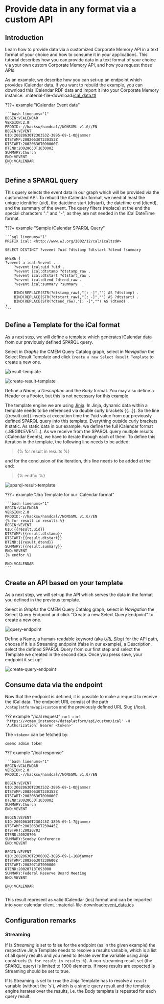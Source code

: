 # Provide data in any format via a custom API

## Introduction

Learn how to provide data via a customized Corporate Memory API in a text format of your choice and how to consume it in your applications.
This tutorial describes how you can provide data in a text format of your choice via your own custom Corporate Memory API, and how you request those APIs.

As an example, we describe how you can set-up an endpoint which provides iCalendar data. If you want to rebuild the example, you can download this iCalendar RDF data and import it into your Corporate Memory instance: :material-file-download:[ical_data.ttl](./ical_data.ttl)

???+ example "iCalendar Event data"

    ```bash linenums="1"
    BEGIN:VCALENDAR
    VERSION:2.0
    PRODID:-//hacksw/handcal//NONSGML v1.0//EN
    BEGIN:VEVENT
    UID:20020630T230353Z-3895-69-1-0@jammer
    DTSTAMP:20020630T230353Z
    DTSTART:20020630T090000Z
    DTEND:20020630T103000Z
    SUMMARY:Church
    END:VEVENT
    END:VCALENDAR
    ```

## Define a SPARQL query

This query selects the event data in our graph which will be provided via the customized API. To rebuild the iCalendar format, we need at least the unique identifier (uid), the datetime start (dtstart), the datetime end (dtend), and the summary of the event. The query filters (replace) at the end the special characters ":" and "-", as they are not needed in the iCal DateTime format.

???+ example "Sample iCalendar SPARQL Query"

    ```sql linenums="1"
    PREFIX ical: <http://www.w3.org/2002/12/cal/icaltzd#>

    SELECT DISTINCT ?vevent ?uid ?dtstamp ?dtstart ?dtend ?summary

    WHERE {
    ?vevent a ical:Vevent .
        ?vevent ical:uid ?uid .
        ?vevent ical:dtstamp ?dtstamp_raw .
        ?vevent ical:dtstart ?dtstart_raw .
        ?vevent ical:dtend ?dtend_raw .
        ?vevent ical:summary ?summary  .

        BIND(REPLACE(STR(?dtstamp_raw),"[: -]","") AS ?dtstamp) .
        BIND(REPLACE(STR(?dtstart_raw),"[: -]","") AS ?dtstart) .
        BIND(REPLACE(STR(?dtend_raw),"[: -]","") AS ?dtend) .
    }
    ```

## Define a Template for the iCal format

As a next step, we will define a template which generates iCalendar data from our previously defined SPARQL query.

Select in *Graphs* the CMEM Query Catalog graph, select in *Navigation* the Select Result Template and click `Create a new Select Result Template` to create a new one.

![result-template](22-1-2-result-template.png)

![create-result-template](22-1-3-create-query-endpoint.png)

Define a *Name*, a *Description* and the *Body* format. You may also define a Header or a Footer, but this is not necessary for this example.

The template engine we are using [Jinja](https://palletsprojects.com/p/jinja/). In Jinja, dynamic data within a template needs to be referenced via double curly brackets {{...}}. So the line {{result.uid}} inserts at execution time the ?uid value from our previously defined SPARQL query into this template. Everything outside curly brackets it static. As static data in our example, we define the full iCalendar format (..BEGIN:EVENT..). As we receive from the SPARQL query multiple results (iCalendar Events), we have to iterate through each of them. To define this iteration in the template, the following line needs to be added:

> {% for result in results %}

and for the conclusion of the iteration, this line needs to be added at the end:

> {% endfor %}

![sparql-result-template](22-1-2-sparql-result-template.png)

???+ example "Jira Template for our iCalendar format"

    ```bash linenums="1"
    BEGIN:VCALENDAR
    VERSION:2.0
    PRODID:-//hacksw/handcal//NONSGML v1.0//EN
    {% for result in results %}
    BEGIN:VEVENT
    UID:{{result.uid}}
    DTSTAMP:{{result.dtstamp}}
    DTSTART:{{result.dtstart}}
    DTEND:{{result.dtend}}
    SUMMARY:{{result.summary}}
    END:VEVENT
    {% endfor %}

    END:VCALENDAR
    ```

## Create an API based on your template

As a next step, we will set-up the API which serves the data in the format you defined in the previous template.

Select in *Graphs* the CMEM Query Catalog graph, select in *Navigation* the Select Query Endpoint and click "Create a new Select Query Endpoint" to create a new one.

![query-endpoint](22-1-3-query-endpoint.png)

Define a Name, a human-readable keyword (aka *[URL Slug](https://en.wikipedia.org/wiki/Clean_URL#Slug)*) for the API path, choose if it is a Streaming endpoint (false in our example), a Description, select the defined SPARQL Query from our first step and select the Template we created in the second step. Once you press save, your endpoint it set up!

![create-query-endpoint](22-1-3-create-query-endpoint.png)

## Consume data via the endpoint

Now that the endpoint is defined, it is possible to make a request to receive the iCal data. The endpoint URL consist of the path `/dataplatform/api/custom` and the previously defined URL Slug (/ical).

??? example "/ical request"
    ```curl
    curl 'https://<cmem_instance>/dataplatform/api/custom/ical' -H 'Authorization: Bearer <token>'```

The `<token>` can be fetched by:

```cmemc admin token```

??? example "/ical response"

    ```bash linenums="1"
    BEGIN:VCALENDAR
    VERSION:2.0
    PRODID:-//hacksw/handcal//NONSGML v1.0//EN

    BEGIN:VEVENT
    UID:20020630T230353Z-3895-69-1-0@jammer
    DTSTAMP:20020630T230353Z
    DTSTART:20020630T090000Z
    DTEND:20020630T103000Z
    SUMMARY:Church
    END:VEVENT

    BEGIN:VEVENT
    UID:20020630T230445Z-3895-69-1-7@jammer
    DTSTAMP:20020630T230445Z
    DTSTART:20020703
    DTEND:20020706
    SUMMARY:Scooby Conference
    END:VEVENT

    BEGIN:VEVENT
    UID:20020630T230600Z-3895-69-1-16@jammer
    DTSTAMP:20020630T230600Z
    DTSTART:20020718T090000
    DTEND:20020718T093000
    SUMMARY:Federal Reserve Board Meeting
    END:VEVENT

    END:VCALENDAR
    ```

This result represent as valid ICalendar (ics) format and can be imported into your calendar client. :material-file-download:[event_data.ics](https://documentation.eccenca.com/files/latest/15109509/15109532/1/1608660583878/event_data.ics)

## Configuration remarks

### Streaming

If Is *Streaming* is set to false for the endpoint (as in the given example) the respective Jinja Template needs to resolve a results variable, which is a list of all query results and you need to iterate over the variable using Jinja constructs `{% for result in results %}`. A non-streaming result set (the SPARQL query) is limited to 1000 elements. If more results are expected Is Streaming should be set to true.

If Is Streaming is set to `true` the Jinja Template has to resolve a `result` variable (without the 's'), which is a single query result and the template engine iterates over the results, i.e. the Body template is repeated for each query result.
